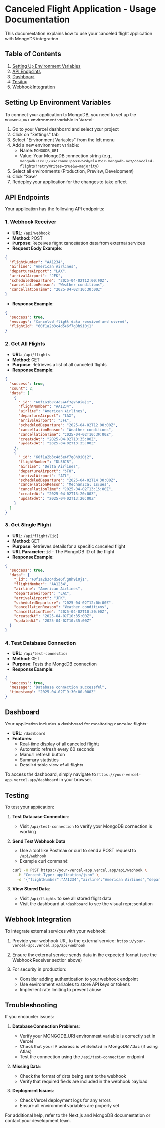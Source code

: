 # Canceled Flight Application - Usage Documentation

This documentation explains how to use your canceled flight application with MongoDB integration.

## Table of Contents
1. [Setting Up Environment Variables](#setting-up-environment-variables)
2. [API Endpoints](#api-endpoints)
3. [Dashboard](#dashboard)
4. [Testing](#testing)
5. [Webhook Integration](#webhook-integration)

## Setting Up Environment Variables

To connect your application to MongoDB, you need to set up the `MONGODB_URI` environment variable in Vercel:

1. Go to your Vercel dashboard and select your project
2. Click on "Settings" tab
3. Select "Environment Variables" from the left menu
4. Add a new environment variable:
   - Name: `MONGODB_URI`
   - Value: Your MongoDB connection string (e.g., `mongodb+srv://username:password@cluster.mongodb.net/canceled-flights?retryWrites=true&w=majority`)
5. Select all environments (Production, Preview, Development)
6. Click "Save"
7. Redeploy your application for the changes to take effect

## API Endpoints

Your application has the following API endpoints:

### 1. Webhook Receiver
- **URL**: `/api/webhook`
- **Method**: POST
- **Purpose**: Receives flight cancellation data from external services
- **Request Body Example**:
```json
{
  "flightNumber": "AA1234",
  "airline": "American Airlines",
  "departureAirport": "LAX",
  "arrivalAirport": "JFK",
  "scheduledDeparture": "2025-04-02T12:00:00Z",
  "cancellationReason": "Weather conditions",
  "cancellationTime": "2025-04-02T10:30:00Z"
}
```
- **Response Example**:
```json
{
  "success": true,
  "message": "Canceled flight data received and stored",
  "flightId": "60f1a2b3c4d5e6f7g8h9i0j1"
}
```

### 2. Get All Flights
- **URL**: `/api/flights`
- **Method**: GET
- **Purpose**: Retrieves a list of all canceled flights
- **Response Example**:
```json
{
  "success": true,
  "count": 2,
  "data": [
    {
      "_id": "60f1a2b3c4d5e6f7g8h9i0j1",
      "flightNumber": "AA1234",
      "airline": "American Airlines",
      "departureAirport": "LAX",
      "arrivalAirport": "JFK",
      "scheduledDeparture": "2025-04-02T12:00:00Z",
      "cancellationReason": "Weather conditions",
      "cancellationTime": "2025-04-02T10:30:00Z",
      "createdAt": "2025-04-02T10:35:00Z",
      "updatedAt": "2025-04-02T10:35:00Z"
    },
    {
      "_id": "60f1a2b3c4d5e6f7g8h9i0j2",
      "flightNumber": "DL5678",
      "airline": "Delta Airlines",
      "departureAirport": "SFO",
      "arrivalAirport": "ATL",
      "scheduledDeparture": "2025-04-02T14:30:00Z",
      "cancellationReason": "Mechanical issues",
      "cancellationTime": "2025-04-02T13:15:00Z",
      "createdAt": "2025-04-02T13:20:00Z",
      "updatedAt": "2025-04-02T13:20:00Z"
    }
  ]
}
```

### 3. Get Single Flight
- **URL**: `/api/flight/[id]`
- **Method**: GET
- **Purpose**: Retrieves details for a specific canceled flight
- **URL Parameter**: `id` - The MongoDB ID of the flight
- **Response Example**:
```json
{
  "success": true,
  "data": {
    "_id": "60f1a2b3c4d5e6f7g8h9i0j1",
    "flightNumber": "AA1234",
    "airline": "American Airlines",
    "departureAirport": "LAX",
    "arrivalAirport": "JFK",
    "scheduledDeparture": "2025-04-02T12:00:00Z",
    "cancellationReason": "Weather conditions",
    "cancellationTime": "2025-04-02T10:30:00Z",
    "createdAt": "2025-04-02T10:35:00Z",
    "updatedAt": "2025-04-02T10:35:00Z"
  }
}
```

### 4. Test Database Connection
- **URL**: `/api/test-connection`
- **Method**: GET
- **Purpose**: Tests the MongoDB connection
- **Response Example**:
```json
{
  "success": true,
  "message": "Database connection successful",
  "timestamp": "2025-04-02T19:30:00.000Z"
}
```

## Dashboard

Your application includes a dashboard for monitoring canceled flights:

- **URL**: `/dashboard`
- **Features**:
  - Real-time display of all canceled flights
  - Automatic refresh every 60 seconds
  - Manual refresh button
  - Summary statistics
  - Detailed table view of all flights

To access the dashboard, simply navigate to `https://your-vercel-app.vercel.app/dashboard` in your browser.

## Testing

To test your application:

1. **Test Database Connection**:
   - Visit `/api/test-connection` to verify your MongoDB connection is working

2. **Send Test Webhook Data**:
   - Use a tool like Postman or curl to send a POST request to `/api/webhook`
   - Example curl command:
   ```bash
   curl -X POST https://your-vercel-app.vercel.app/api/webhook \
     -H "Content-Type: application/json" \
     -d '{"flightNumber":"AA1234","airline":"American Airlines","departureAirport":"LAX","arrivalAirport":"JFK","scheduledDeparture":"2025-04-02T12:00:00Z","cancellationReason":"Weather conditions"}'
   ```

3. **View Stored Data**:
   - Visit `/api/flights` to see all stored flight data
   - Visit the dashboard at `/dashboard` to see the visual representation

## Webhook Integration

To integrate external services with your webhook:

1. Provide your webhook URL to the external service: `https://your-vercel-app.vercel.app/api/webhook`

2. Ensure the external service sends data in the expected format (see the Webhook Receiver section above)

3. For security in production:
   - Consider adding authentication to your webhook endpoint
   - Use environment variables to store API keys or tokens
   - Implement rate limiting to prevent abuse

## Troubleshooting

If you encounter issues:

1. **Database Connection Problems**:
   - Verify your MONGODB_URI environment variable is correctly set in Vercel
   - Check that your IP address is whitelisted in MongoDB Atlas (if using Atlas)
   - Test the connection using the `/api/test-connection` endpoint

2. **Missing Data**:
   - Check the format of data being sent to the webhook
   - Verify that required fields are included in the webhook payload

3. **Deployment Issues**:
   - Check Vercel deployment logs for any errors
   - Ensure all environment variables are properly set

For additional help, refer to the Next.js and MongoDB documentation or contact your development team.
